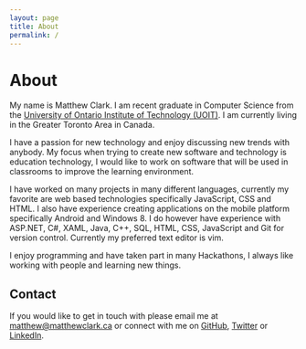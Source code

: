 ```yaml
---
layout: page
title: About
permalink: /
---
```

# About

My name is Matthew Clark.  I am recent graduate in Computer Science from the [University of Ontario Institute of Technology (UOIT)][1].  I am currently living in the Greater Toronto Area in Canada.

I have a passion for new technology and enjoy discussing new trends with anybody.  My focus when trying to create new software and technology is education technology, I would like to work on software that will be used in classrooms to improve the learning environment. 

I have worked on many projects in many different languages, currently my favorite are web based technologies specifically JavaScript, CSS and HTML.  I also have experience creating applications on the mobile platform specifically Android and Windows 8.  I do however have experience with ASP.NET, C#, XAML, Java, C++, SQL, HTML, CSS, JavaScript and Git for version control.  Currently my preferred text editor is vim.

I enjoy programming and have taken part in many Hackathons, I always like working with people and learning new things.

## Contact

If you would like to get in touch with please email me at [matthew@matthewclark.ca][5] or connect with me on [GitHub][2], [Twitter][3] or [LinkedIn][4].

[1]: http://www.uoit.ca/
[2]: http://github.com/Zwitty
[3]: http://twitter.com/MatthewThoClark
[4]: https://www.linkedin.com/in/matthewthoclark
[5]: mailto:matthew@matthewclark.ca
